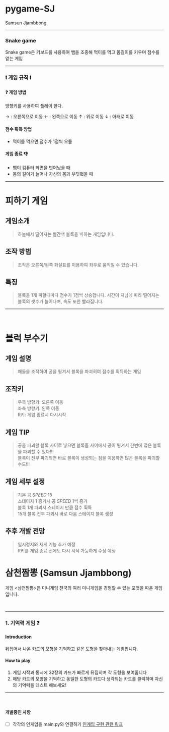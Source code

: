# pygame-SJ

Samsun Jjambbong

---

### Snake game
 Snake game은 키보드를 사용하여 뱀을 조종해 먹이를 먹고 몸길이를 키우며 점수를 얻는 게임



--- 
### :exclamation: 게임 규칙 :exclamation:

#### :question: 게임 방법 
방향키를 사용하여 플레이 한다.

→ : 오른쪽으로 이동
← : 왼쪽으로 이동
↑ : 위로 이동
↓ : 아래로 이동


#### 점수 획득 방법
- 먹이를 먹으면 점수가 1점씩 오름


#### 게임 종료 :thumbsdown:
- 뱀이 컴퓨터 화면을 벗어났을 때
- 몸의 길이가 늘어나 자신의 몸과 부딪혔을 때 

___

# 피하기 게임

## 게임소개
> 하늘에서 떨어지는 빨간색 블록을 피하는 게임입니다.


## 조작 방법
> 조작은 오른쪽/왼쪽 화살표를 이용하여 좌우로 움직일 수 있습니다.


## 특징
> 블록을 1개 피할때마다 점수가 1점씩 상승합니다.
> 시간이 지남에 따라 떨어지는 블록의 갯수가 늘어나며, 속도 또한 빨라집니다.


___
<br>

# 블럭 부수기

## 게임 설명
>패들을 조작하여 공을 튕겨서 블록을 파괴히여 점수를 휙득하는 게임 

## 조작키
>우측 방향키: 오른쪽 이동  
좌측 방향키: 왼쪽 이동   
R키: 게임 종료시 다시시작   

## 게임 TIP 
>공을 파괴할 블록 사이로 넣으면 블록들 사이에서 공이 튕겨서 한번에 많은 블록을 파괴할 수 있다!!!     
블록이 전부 파괴되면 바로 블록이 생성되는 점을 이용하면 많은 블록을 파괴할수도!!!   

## 게임 세부 설정 
>기본 공 *SPEED* 15  
스테이지 1 증가시 공 *SPEED* 1씩 증가  
블록 1개 파괴시 스테이지 만큼 점수 휙득   
15개 블록 전부 파괴시 바로 다음 스테이지 블록 생성  

## 추후 개발 전망 
>일시정지와 재게 기능 추가 예정  
R키를 게임 종료 전에도 다시 시작 가능하게 수정 예정 



# 삼천짬뽕 (Samsun Jjambbong)
게임 <삼천짬뽕>은 미니게임 천국의 여러 미니게임을 경험할 수 있는 포맷을 따온 게임 입니다.


<br>

___
### 1. 기억력 게임 :question:
#### Introduction
뒤집어서 나온 카드의 모형을 기억하고 같은 도형을 찾아내는 게임입니다.

#### How to play
1. 게임 시작과 동시에 32장의 카드가 빠르게 뒤집히며 각 도형을 보여줍니다
2. 해당 카드의 모양을 기억하고 동일한 도형의 카드다 생각되는 카드를 클릭하며 자신의 기억력을 테스트 해보세요!


___

<br>

#### 개발중인 사항
- [ ] 각각의 인게임을 main.py와 연결하기
[인게임 구현 관련 링크](https://www.youtube.com/watch?v=b_DkQrJxpck 
)
